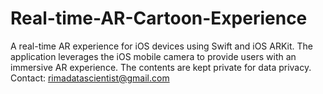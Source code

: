 # Real-time-AR-Cartoon-Experience
A real-time AR experience for iOS devices using Swift and iOS ARKit. The application leverages the iOS mobile camera to provide users with an immersive AR experience.
The contents are kept private for data privacy. Contact: rimadatascientist@gmail.com


